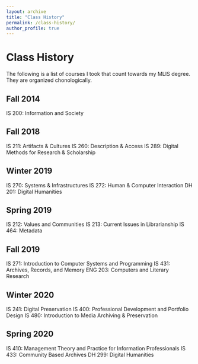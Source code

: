 ```yaml
---
layout: archive
title: "Class History"
permalink: /class-history/
author_profile: true
---
```


Class History
======

The following is a list of courses I took that count towards my MLIS degree. They are organized chonologically. 

Fall 2014
------

IS 200:	Information and Society

Fall 2018
------

IS 211:	Artifacts & Cultures
IS 260:	Description & Access
IS 289:	Digital Methods for Research & Scholarship

Winter 2019
------

IS 270:	Systems & Infrastructures
IS 272:	Human & Computer Interaction
DH 201:	Digital Humanities

Spring 2019
------

IS 212:	Values and Communities
IS 213:	Current Issues in Librarianship
IS 464:	Metadata

Fall 2019
------

IS 271:	Introduction to Computer Systems and Programming
IS 431:	Archives, Records, and Memory
ENG 203:	Computers and Literary Research

Winter 2020
------

IS 241:	Digital Preservation
IS 400:	Professional Development and Portfolio Design
IS 480:	Introduction to Media Archiving & Preservation

Spring 2020
------

IS 410:	Management Theory and Practice for Information Professionals
IS 433:	Community Based Archives
DH 299:	Digital Humanities
